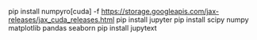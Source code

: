pip install numpyro[cuda] -f <https://storage.googleapis.com/jax-releases/jax_cuda_releases.html>
pip install jupyter
pip install scipy numpy matplotlib pandas seaborn
pip install jupytext
